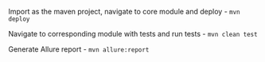 Import as the maven project, navigate to core module and deploy -
```mvn deploy```

Navigate to corresponding module with tests and run tests -
```mvn clean test```

Generate Allure report -
```mvn allure:report```